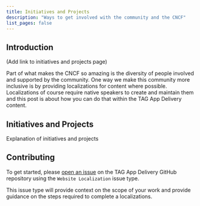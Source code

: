 ```yaml
---
title: Initiatives and Projects
description: "Ways to get involved with the community and the CNCF"
list_pages: false
---
```


## Introduction

(Add link to initiatives and projects page)

Part of what makes the CNCF so amazing is the diversity of people involved and supported by the community. One way we make this community more inclusive is by providing localizations for content where possible. Localizations of course require native speakers to create and maintain them and this post is about how you can do that within the TAG App Delivery content.

## Initiatives and Projects

Explanation of initiatives and projects

## Contributing

To get started, please [open an issue](https://github.com/Cloud-Native-Platform-Engineering/cnpe-community/issues/new/choose) on the TAG App Delivery GitHub repository using the `Website Localization` issue type.

This issue type will provide context on the scope of your work and provide guidance on the steps required to complete a localizations.
